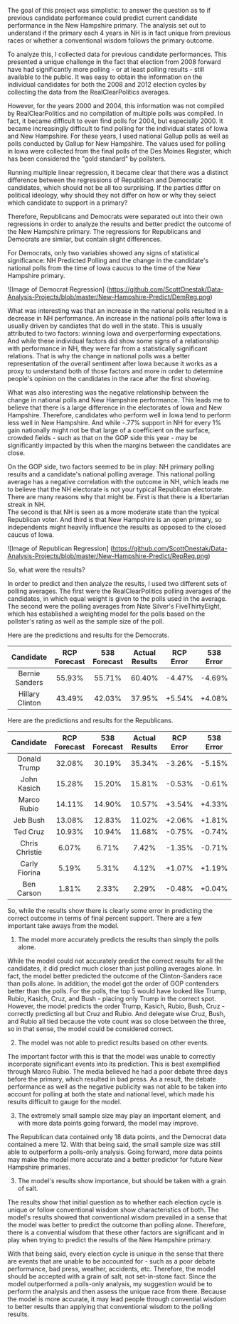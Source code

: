 The goal of this project was simplistic: to answer the question as to if previous candidate performance could predict current
candidate performance in the New Hampshire primary.  The analysis set out to understand if the primary each 4 years in NH is in fact
unique from previous races or whether a conventional wisdom follows the primary outcome.

To analyze this, I collected data for previous candidate performances.  This presented a unique challenge in the fact that election from
2008 forward have had significantly more polling - or at least polling results - still available to the public.  It was easy to obtain 
the information on the individual candidates for both the 2008 and 2012 election cycles by collecting the data from the RealClearPolitics
averages.

However, for the years 2000 and 2004, this information was not compiled by RealClearPolitics and no compilation of multiple polls was 
compiled.  In fact, it became difficult to even find polls for 2004, but especially 2000.  It became increasingly difficult to find 
polling for the individual states of Iowa and New Hampshire.  For these years, I used national Gallup polls as well as polls conducted by
Gallup for New Hampshire.  The values used for polling in Iowa were collected from the final polls of the Des Moines Register, which has
been considered the "gold standard" by pollsters.

Running multiple linear regression, it became clear that there was a distinct difference between the regressions of Republican and 
Democratic candidates, which should not be all too surprising.  If the parties differ on political ideology, why should they not differ on how or why they select which candidate to support in a primary?

Therefore, Republicans and Democrats were separated out into their own regressions in order to analyze the results and better predict
the outcome of the New Hampshire primary.  The regressions for Republicans and Democrats are similar, but contain slight differences.

For Democrats, only two variables showed any signs of statistical significance: NH Predicted Polling and the change in the candidate's 
national polls from the time of Iowa caucus to the time of the New Hampshire primary.

![Image of Democrat Regression] (https://github.com/ScottOnestak/Data-Analysis-Projects/blob/master/New-Hampshire-Predict/DemReg.png)

What was interesting was that an increase in the national polls resulted in a decrease in NH performance.  An increase in the national
polls after Iowa is usually driven by candiates that do well in the state.  This is usually attributed to two factors: winning Iowa
and overperforming expectations.  And while these individual factors did show some signs of a relationship with performance in NH, they were far from a statistically significant relations.  That is why the change in national polls was a better representation of 
the overall sentiment after Iowa because it works as a proxy to understand both of those factors and more in order to determine people's opinion on the candidates in the race after the first showing.

What was also interesting was the negative relationship between the change in national polls and New Hampshire performance.  This leads me to believe that there is a large difference in the electorates of Iowa and New Hampshire.  Therefore, candidates who 
perform well in Iowa tend to perform less well in New Hampshire.  And while -.77% support in NH for every 1% gain nationally might 
not be that large of a coefficient on the surface, crowded fields - such as that on the GOP side this year - may be significantly impacted by this when the margins between the candidates are close.

On the GOP side, two factors seemed to be in play: NH primary polling results and a candidate's national polling average.  This
national polling average has a negative correlation with the outcome in NH, which leads me to believe that the NH electorate is not
your typical Republican electorate.  There are many reasons why that might be.  First is that there is a libertarian streak in NH.  
The second is that NH is seen as a more moderate state than the typical Republican voter.  And third is that New Hampshire is an open
primary, so independents might heavily influence the results as opposed to the closed caucus of Iowa.

![Image of Republican Regression] (https://github.com/ScottOnestak/Data-Analysis-Projects/blob/master/New-Hampshire-Predict/RepReg.png)

So, what were the results?

In order to predict and then analyze the results, I used two different sets of polling averages.  The first were the RealClearPolitics
polling averages of the candidates, in which equal weight is given to the polls used in the average.  The second were the polling
averages from Nate Silver's FiveThirtyEight, which has established a weighting model for the polls based on the pollster's rating as
well as the sample size of the poll.

Here are the predictions and results for the Democrats.

| Candidate | RCP Forecast | 538 Forecast | Actual Results | RCP Error | 538 Error |
| :-------: | :----------: | :----------: | :------------: | :-------: | :-------: |
| Bernie Sanders | 55.93% | 55.71% | 60.40% | -4.47% | -4.69% |
| Hillary Clinton | 43.49% | 42.03% | 37.95% | +5.54% | +4.08% |

Here are the predictions and results for the Republicans.

| Candidate | RCP Forecast | 538 Forecast | Actual Results | RCP Error | 538 Error |
| :-------: | :----------: | :----------: | :------------: | :-------: | :-------: |
| Donald Trump | 32.08% | 30.19% | 35.34% | -3.26% | -5.15% |
| John Kasich | 15.28% | 15.20% | 15.81% | -0.53% | -0.61% |
| Marco Rubio | 14.11% | 14.90% | 10.57% | +3.54% | +4.33% |
| Jeb Bush | 13.08% | 12.83% | 11.02% | +2.06% | +1.81% |
| Ted Cruz | 10.93% | 10.94% | 11.68% | -0.75% | -0.74% |
| Chris Christie | 6.07% | 6.71% | 7.42% | -1.35% | -0.71% |
| Carly Fiorina | 5.19% | 5.31% | 4.12% | +1.07% | +1.19% |
| Ben Carson | 1.81% | 2.33% | 2.29% | -0.48% | +0.04% |

So, while the results show there is clearly some error in predicting the correct outcome in terms of final percent support.  There are
a few important take aways from the model.

1) The model more accurately predicts the results than simply the polls alone.

While the model could not accurately predict the correct results for all the candidates, it did predict much closer than just polling 
averages alone.  In fact, the model better predicted the outcome of the Clinton-Sanders race than polls alone.  In addition, the model
got the order of GOP contenders better than the polls.  For the polls, the top 5 would have looked like Trump, Rubio, Kasich, Cruz, and Bush - placing only Trump in the correct spot.  However, the model predicts the order Trump, Kasich, Rubio, Bush, Cruz - 
correctly predicting all but Cruz and Rubio.  And delegate wise Cruz, Bush, and Rubio all tied because the vote count was so close between the three, so in that sense, the model could be considered correct.

2) The model was not able to predict results based on other events.

The important factor with this is that the model was unable to correctly incorporate significant events into its prediction.  This is
best exemplified through Marco Rubio.  The media believed he had a poor debate three days before the primary, which resulted in bad 
press.  As a result, the debate performance as well as the negative publicity was not able to be taken into account for polling at both the state and national level, which made his results difficult to gauge for the model.

3) The extremely small sample size may play an important element, and with more data points going forward, the model may improve.

The Republican data contained only 18 data points, and the Democrat data contained a mere 12.  With that being said, the small sample
size was still able to outperform a polls-only analysis.  Going forward, more data points may make the model more accurate and a 
better predictor for future New Hampshire primaries.

3) The model's results show importance, but should be taken with a grain of salt.

The results show that initial question as to whether each election cycle is unique or follow conventional wisdom show characteristics
of both.  The model's results showed that conventional wisdom prevailed in a sense that the model was better to predict the outcome 
than polling alone.  Therefore, there is a convential wisdom that these other factors are significant and in play when trying to
predict the results of the New Hampshire primary.

With that being said, every election cycle is unique in the sense that there are events that are unable to be accounted for - such as a poor debate performance, bad press, weather, accidents, etc.  Therefore, the model should be accepted with a grain of salt, not
set-in-stone fact.  Since the model outperformed a polls-only analysis, my suggestion would be to perform the analysis and then assess
the unique race from there.  Because the model is more accurate, it may lead people through convential wisdom to better results than
applying that conventional wisdom to the polling results.
